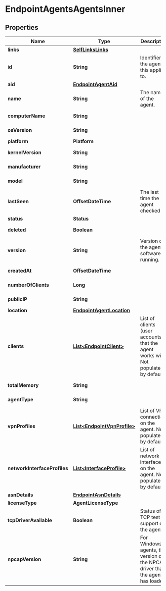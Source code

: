 

# EndpointAgentsAgentsInner


## Properties

| Name | Type | Description | Notes |
|------------ | ------------- | ------------- | -------------|
|**links** | [**SelfLinksLinks**](SelfLinksLinks.md) |  |  [optional] |
|**id** | **String** | Identifier of the agent this applies to. |  [optional] [readonly] |
|**aid** | [**EndpointAgentAid**](EndpointAgentAid.md) |  |  [optional] |
|**name** | **String** | The name of the agent. |  [optional] |
|**computerName** | **String** |  |  [optional] [readonly] |
|**osVersion** | **String** |  |  [optional] [readonly] |
|**platform** | **Platform** |  |  [optional] |
|**kernelVersion** | **String** |  |  [optional] [readonly] |
|**manufacturer** | **String** |  |  [optional] [readonly] |
|**model** | **String** |  |  [optional] [readonly] |
|**lastSeen** | **OffsetDateTime** | The last time the agent checked-in. |  [optional] [readonly] |
|**status** | **Status** |  |  [optional] |
|**deleted** | **Boolean** |  |  [optional] [readonly] |
|**version** | **String** | Version of the agent software running. |  [optional] [readonly] |
|**createdAt** | **OffsetDateTime** |  |  [optional] [readonly] |
|**numberOfClients** | **Long** |  |  [optional] [readonly] |
|**publicIP** | **String** |  |  [optional] [readonly] |
|**location** | [**EndpointAgentLocation**](EndpointAgentLocation.md) |  |  [optional] |
|**clients** | [**List&lt;EndpointClient&gt;**](EndpointClient.md) | List of clients (user accounts) that the agent works with. Not populated by default.  |  [optional] [readonly] |
|**totalMemory** | **String** |  |  [optional] [readonly] |
|**agentType** | **String** |  |  [optional] [readonly] |
|**vpnProfiles** | [**List&lt;EndpointVpnProfile&gt;**](EndpointVpnProfile.md) | List of VPN connections on the agent. Not populated by default.  |  [optional] [readonly] |
|**networkInterfaceProfiles** | [**List&lt;InterfaceProfile&gt;**](InterfaceProfile.md) | List of network interfaces on the agent. Not populated by default.  |  [optional] [readonly] |
|**asnDetails** | [**EndpointAsnDetails**](EndpointAsnDetails.md) |  |  [optional] |
|**licenseType** | **AgentLicenseType** |  |  [optional] |
|**tcpDriverAvailable** | **Boolean** | Status of TCP test support on the agent. |  [optional] [readonly] |
|**npcapVersion** | **String** | For Windows agents, the version of the NPCAP driver that the agent has loaded. |  [optional] [readonly] |



